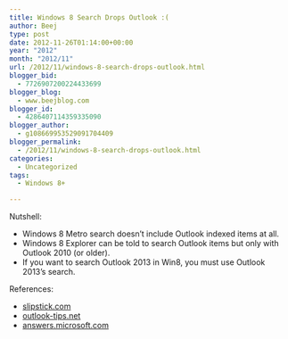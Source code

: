 ```yaml
---
title: Windows 8 Search Drops Outlook :(
author: Beej
type: post
date: 2012-11-26T01:14:00+00:00
year: "2012"
month: "2012/11"
url: /2012/11/windows-8-search-drops-outlook.html
blogger_bid:
  - 7726907200224433699
blogger_blog:
  - www.beejblog.com
blogger_id:
  - 4286407114359335090
blogger_author:
  - g108669953529091704409
blogger_permalink:
  - /2012/11/windows-8-search-drops-outlook.html
categories:
  - Uncategorized
tags:
  - Windows 8+

---
```

Nutshell:

  * Windows 8 Metro search doesn’t include Outlook indexed items at all.
  * Windows 8 Explorer can be told to search Outlook items but only with Outlook 2010 (or older).
  * If you want to search Outlook 2013 in Win8, you must use Outlook 2013’s search.

References:

  * <a href="https://www.slipstick.com/how-to-outlook/searching-outlook-in-windows-8/" target="_blank" title="https://www.slipstick.com/how-to-outlook/searching-outlook-in-windows-8/">slipstick.com</a>
  * <a href="https://www.outlook-tips.net/tips/tip-1039-searching-outlook-windows-8/" target="_blank">outlook-tips.net</a>
  * <a href="https://answers.microsoft.com/en-us/office/forum/office_2010-outlook/outlook-pst-files-not-being-indexed-in-windows-8/6b5a3934-6850-4eaa-8d02-e21ec7473f52?msgId=2781c8a0-3208-46ad-bb4c-627b34f63969&page=2" target="_blank" title="https://answers.microsoft.com">answers.microsoft.com</a>